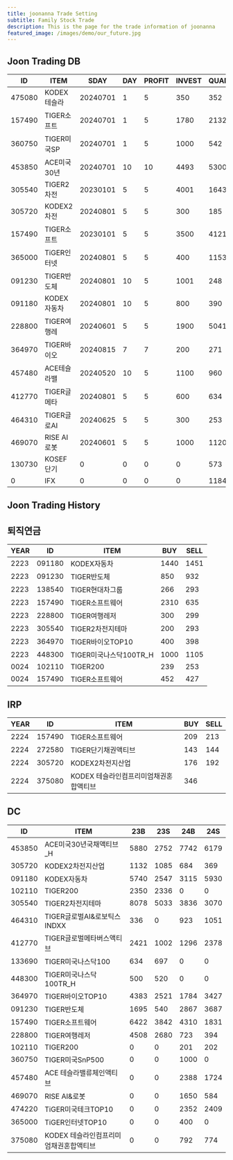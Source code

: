 ```yaml
---
title: joonanna Trade Setting
subtitle: Family Stock Trade
description: This is the page for the trade information of joonanna
featured_image: /images/demo/our_future.jpg
---
```


## Joon Trading DB

|ID|ITEM |SDAY|DAY|PROFIT|INVEST|QUANTITY|BUY|SELL|
|--|-----|--|--|--|--|--|--|--|
|475080|KODEX테슬라|20240701|1|5|350|352|0|0|
|157490|TIGER소프트|20240701|1|5|1780|2132|982|1062|
|360750|TIGER미국SP|20240701|1|5|1000|542|0|0|
|453850|ACE미국30년|20240701|10|10|4493|5300|9396|9468|
|305540|TIGER2차전|20230101|5|5|4001|1643|7913|8103|
|305720|KODEX2차전|20240801|5|5|300|185|1516|1454|
|157490|TIGER소프트|20230101|5|5|3500|4121|7232|5673|
|365000|TiGER인터넷|20240801|5|5|400|1153|0|0|
|091230|TIGER반도체|20240801|10|5|1001|248|3762|4227|
|091180|KODEX자동차|20240801|10|5|800|390|8055|8477|
|228800|TIGER여행레|20240601|5|5|1900|5041|3331|3074|
|364970|TIGER바이오|20240815|7|7|200|271|6097|5946|
|457480|ACE테슬라밸|20240520|10|5|1100|960|1386|1724|
|412770|TIGER글메타|20240801|5|5|600|634|3217|3380|
|464310|TIGER글로AI|20240625|5|5|300|253|959|1051|
|469070|RISE AI로봇|20240601|5|5|1000|1120|650|584|
|130730|KOSEF단기|0|0|0|0|573|0|0|
|0|IFX|0|0|0|0|1184|0|0|

## Joon Trading History
## 퇴직연금
|YEAR|ID|ITEM |BUY|SELL|
|----|--|-----|---|----|
|2223|091180|KODEX자동차|1440|1451|
|2223|091230|TIGER반도체|850|932|
|2223|138540|TIGER현대차그룹|266|293|
|2223|157490|TIGER소프트웨어|2310|635|
|2223|228800|TIGER여행레저|300|299|
|2223|305540|TIGER2차전지테마|200|293|
|2223|364970|TIGER바이오TOP10|400|398|
|2223|448300|TIGER미국나스닥100TR_H|1000|1105|
|0024|102110|TIGER200|239|253| 
|0024|157490|TIGER소프트웨어|452|427|

## IRP
|YEAR|ID|ITEM |BUY|SELL|
|----|--|-----|---|----|
|2224|157490|TIGER소프트웨어|209|213|
|2224|272580|TIGER단기채권액티브|143|144| 
|2224|305720|KODEX2차전지산업|176|192|
|2224|375080|KODEX 테슬라인컴프리미엄채권혼합액티브|346||

## DC
|ID|ITEM |23B|23S|24B|24S|
|--|-----|---|----|---|----|
|453850|ACE미국30년국채액티브_H|5880|2752|7742|6179|
|305720|KODEX2차전지산업|1132|1085|684|369|
|091180|KODEX자동차|5740|2547|3115|5930|
|102110|TIGER200|2350|2336|0|0| 
|305540|TIGER2차전지테마|8078|5033|3836|3070|
|464310|TIGER글로벌AI&로보틱스INDXX|336| 0|923|1051|
|412770|TIGER글로벌메타버스액티브|2421|1002|1296|2378| 
|133690|TIGER미국나스닥100|634|697|0|0| 
|448300|TIGER미국나스닥100TR_H|500|520|0|0|
|364970|TIGER바이오TOP10|4383|2521|1784|3427|
|091230|TIGER반도체|1695|540|2867|3687|
|157490|TIGER소프트웨어|6422|3842|4310|1831|
|228800|TIGER여행레저|4508|2680|723|394|
|102110|TIGER200|0|0|201|202|
|360750|TIGER미국SnP500|0|0|1000|0|
|457480|ACE 테슬라밸류체인액티브|0|0|2388|1724|
|469070|RISE AI&로봇|0|0|1650|584|
|474220|TiGER미국테크TOP10|0|0|2352|2409|
|365000|TiGER인터넷TOP10|0|0|400|0|
|375080|KODEX 테슬라인컴프리미엄채권혼합액티브|0|0|792|774|

